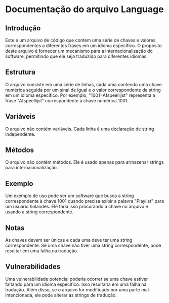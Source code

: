 # Documentação do arquivo Language

## Introdução

Este é um arquivo de código que contém uma série de chaves e valores correspondentes a diferentes frases em um idioma específico. O propósito deste arquivo é fornecer um mecanismo para a internacionalização do software, permitindo que ele seja traduzido para diferentes idiomas.

## Estrutura

O arquivo consiste em uma série de linhas, cada uma contendo uma chave numérica seguida por um sinal de igual e o valor correspondente da string em um idioma específico. Por exemplo, "1001=Afspeellijst" representa a frase "Afspeellijst" correspondente à chave numérica 1001.

## Variáveis

O arquivo não contém variáveis. Cada linha é uma declaração de string independente.

## Métodos

O arquivo não contém métodos. Ele é usado apenas para armazenar strings para internacionalização.

## Exemplo

Um exemplo de uso pode ser um software que busca a string correspondente à chave 1001 quando precisa exibir a palavra "Playlist" para um usuário holandês. Ele faria isso procurando a chave no arquivo e usando a string correspondente.

## Notas

As chaves devem ser únicas e cada uma deve ter uma string correspondente. Se uma chave não tiver uma string correspondente, pode resultar em uma falha na tradução.

## Vulnerabilidades

Uma vulnerabilidade potencial poderia ocorrer se uma chave estiver faltando para um idioma específico. Isso resultaria em uma falha na tradução. Além disso, se o arquivo for modificado por uma parte mal-intencionada, ele pode alterar as strings de tradução.